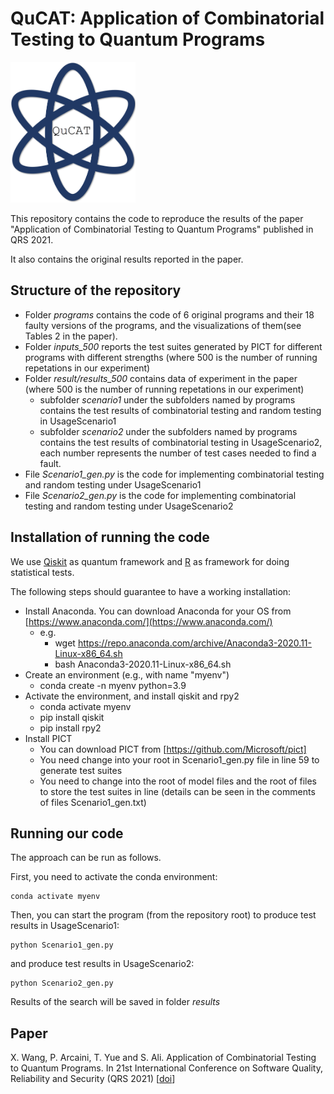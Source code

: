 # QuCAT: Application of Combinatorial Testing to Quantum Programs

<img src="QuCAT_logo.png" width="200">

This repository contains the code to reproduce the results of the paper "Application of Combinatorial Testing to Quantum Programs" published in QRS 2021.

It also contains the original results reported in the paper.

## Structure of the repository

* Folder *programs* contains the code of 6 original programs and their 18 faulty versions of the programs, and the visualizations of them(see Tables 2 in the paper).
* Folder *inputs_500* reports the test suites generated by PICT for different programs with different strengths (where 500 is the number of running repetations in our experiment)
* Folder *result/results_500* contains data of experiment in the paper (where 500 is the number of running repetations in our experiment)
    * subfolder *scenario1* under the subfolders named by programs contains the test results of combinatorial testing and random testing in UsageScenario1
    * subfolder *scenario2* under the subfolders named by programs contains the test results of combinatorial testing in UsageScenario2, each number represents the number of test cases needed to find a fault. 
* File *Scenario1_gen.py* is the code for implementing combinatorial testing and random testing under UsageScenario1
* File *Scenario2_gen.py* is the code for implementing combinatorial testing and random testing under UsageScenario2

## Installation of running the code
We use [Qiskit](https://qiskit.org/) as quantum framework and [R](https://www.r-project.org/) as framework for doing statistical tests.

The following steps should guarantee to have a working installation:
* Install Anaconda. You can download Anaconda for your OS from [https://www.anaconda.com/](https://www.anaconda.com/)
    * e.g.
        * wget https://repo.anaconda.com/archive/Anaconda3-2020.11-Linux-x86_64.sh
        * bash Anaconda3-2020.11-Linux-x86_64.sh
* Create an environment (e.g., with name "myenv")
    * conda create -n myenv python=3.9
* Activate the environment, and install qiskit and rpy2
    * conda activate myenv
    * pip install qiskit
    * pip install rpy2
* Install PICT
    * You can download PICT from [https://github.com/Microsoft/pict]
    * You need change into your root in Scenario1_gen.py file in line 59 to generate test suites
    * You need to change into the root of model files and the root of files to store the test suites in line  (details can be seen in the comments of files Scenario1_gen.txt)
    
## Running our code

The approach can be run as follows.

First, you need to activate the conda environment:

```
conda activate myenv
```

Then, you can start the program (from the repository root) to produce test results in UsageScenario1:

```
python Scenario1_gen.py
```
and produce test results in UsageScenario2:
```
python Scenario2_gen.py
```



Results of the search will be saved in folder *results*

## Paper
X. Wang, P. Arcaini, T. Yue and S. Ali. Application of Combinatorial Testing to Quantum Programs. In 21st International Conference on Software Quality, Reliability and Security (QRS 2021) [[doi](https://doi.org/10.1109/QRS54544.2021.00029)]
